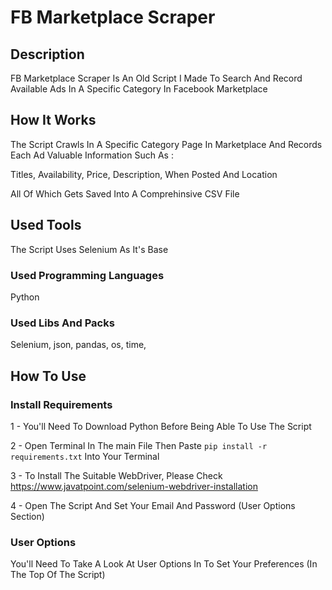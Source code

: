 # FB Marketplace Scraper

## Description

FB Marketplace Scraper Is An Old Script I Made To Search And Record Available Ads In A Specific Category In Facebook Marketplace

## How It Works 

The Script Crawls In A Specific Category Page In Marketplace And Records Each Ad Valuable Information
Such As :

Titles, Availability, Price, Description, When Posted And Location

All Of Which Gets Saved Into A Comprehinsive CSV File

## Used Tools

The Script Uses Selenium As It's Base

### Used Programming Languages

Python

### Used Libs And Packs

Selenium, json, pandas, os, time,

## How To Use 

### Install Requirements

1 - You'll Need To Download Python Before Being Able To Use The Script

2 - Open Terminal In The main File Then Paste ```pip install -r requirements.txt``` Into Your Terminal

3 - To Install The Suitable WebDriver, Please Check https://www.javatpoint.com/selenium-webdriver-installation

4 - Open The Script And Set Your Email And Password (User Options Section)

### User Options

You'll Need To Take A Look At User Options In To Set Your Preferences (In The Top Of The Script)
